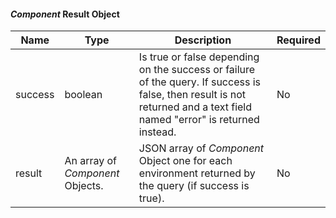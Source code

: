 <!-- markdownlint-disable MD041 -->
#### _Component_ Result Object

| Name    | Type                             | Description                                                                                                                                                             | Required |
|---------|----------------------------------|-------------------------------------------------------------------------------------------------------------------------------------------------------------------------|----------|
| success | boolean                          | Is true or false depending on the success or failure of the query. If success is false, then result is not returned and a text field named "error" is returned instead. | No       |
| result  | An array of _Component_ Objects. | JSON  array of _Component_ Object one for each environment returned by the query (if success is true).                                                                  | No       |
